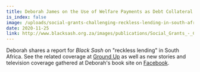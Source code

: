 ```yaml
---
title: Deborah James on the Use of Welfare Payments as Debt Collateral
is_index: false
image: /uploads/social-grants-challenging-reckless-lending-in-south-africa.png
date: 2020-11-25
link: http://www.blacksash.org.za/images/publications/Social_Grants_-_Challenging_Reckless_Lending_in_South_Africa_FINALCHANGES_Thurs10092020.pdf
---
```

Deborah shares a report for *Black Sash* on "reckless lending" in South Africa. See the related coverage at [Ground Up](https://www.groundup.org.za/article/legal-reckless-lending-social-grant-recipients/?fbclid=IwAR0xQJmDbsNc9L2VwXhWJDbIv68hMahuxEQx87EUlZlTSJV2mBbqQkOZBg8) as well as new stories and television coverage gathered at Deborah's book site on [Facebook](https://www.facebook.com/MoneyFromNothingSUP).